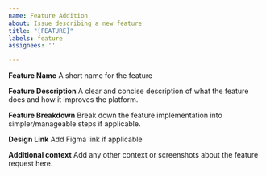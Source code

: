 ```yaml
---
name: Feature Addition
about: Issue describing a new feature
title: "[FEATURE]"
labels: feature
assignees: ''

---
```


**Feature Name**
A short name for the feature

**Feature Description**
A clear and concise description of what the feature does and how it improves the platform.

**Feature Breakdown**
Break down the feature implementation into simpler/manageable steps if applicable.

**Design Link**
Add Figma link if applicable

**Additional context**
Add any other context or screenshots about the feature request here.